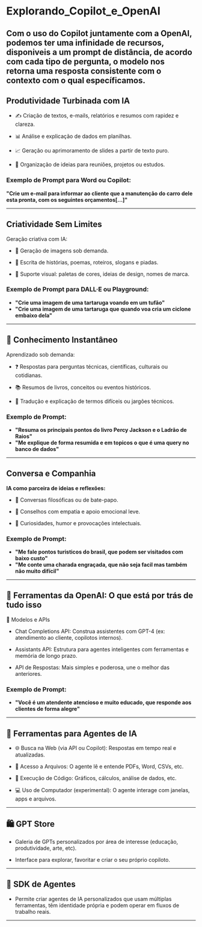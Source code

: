 # Explorando_Copilot_e_OpenAI

Com o uso do Copilot juntamente com a OpenAI, podemos ter uma infinidade de recursos,  
disponiveis a um prompt de distância, de acordo com cada tipo de pergunta, o modelo nos  
retorna uma resposta consistente com o contexto com o qual específicamos.  
---------------------------------------------------------------------------------------------------------------------------------------


## Produtividade Turbinada com IA

- ✍️ Criação de textos, e-mails, relatórios e resumos com rapidez e clareza.

- 📊 Análise e explicação de dados em planilhas.

- 📈 Geração ou aprimoramento de slides a partir de texto puro.

- 🧠 Organização de ideias para reuniões, projetos ou estudos.

### Exemplo de Prompt para Word ou Copilot:

**"Crie um e-mail para informar ao cliente que a manutenção do carro dele esta pronta, com os seguintes orçamentos[...]"**

---------------------------------------------------------------------------------------------------------------------------------------
## Criatividade Sem Limites
Geração criativa com IA:

- 🐢 Geração de imagens sob demanda.

- 📖 Escrita de histórias, poemas, roteiros, slogans e piadas.

- 🎨 Suporte visual: paletas de cores, ideias de design, nomes de marca.

### Exemplo de Prompt para DALL·E ou Playground:

- **"Crie uma imagem de uma tartaruga voando em um tufão"**
- **"Crie uma imagem de uma tartaruga que quando voa cria um ciclone embaixo dela"**

---------------------------------------------------------------------------------------------------------------------------------------
## 🧠 Conhecimento Instantâneo
Aprendizado sob demanda:

- ❓ Respostas para perguntas técnicas, científicas, culturais ou cotidianas.

- 📚 Resumos de livros, conceitos ou eventos históricos.

- 🧩 Tradução e explicação de termos difíceis ou jargões técnicos.

### Exemplo de Prompt:

- **"Resuma os principais pontos do livro Percy Jackson e o Ladrão de Raios"**
- **"Me explique de forma resumida e em topicos o que é uma query no banco de dados"**

---------------------------------------------------------------------------------------------------------------------------------------
## Conversa e Companhia
**IA como parceira de ideias e reflexões:**

- 💬 Conversas filosóficas ou de bate-papo.

- 🧘 Conselhos com empatia e apoio emocional leve.

- 🎲 Curiosidades, humor e provocações intelectuais.

### Exemplo de Prompt:

- **"Me fale pontos turisticos do brasil, que podem ser visitados com baixo custo"**
- **"Me conte uma charada engraçada, que não seja facil mas também não muito difícil"**

---------------------------------------------------------------------------------------------------------------------------------------
## 🧰 Ferramentas da OpenAI: O que está por trás de tudo isso
🧠 Modelos e APIs
- Chat Completions API: Construa assistentes com GPT-4 (ex: atendimento ao cliente, copilotos internos).

- Assistants API: Estrutura para agentes inteligentes com ferramentas e memória de longo prazo.

- API de Respostas: Mais simples e poderosa, une o melhor das anteriores.

### Exemplo de Prompt:

- **"Você é um atendente atencioso e muito educado, que responde aos clientes de forma alegre"**


---------------------------------------------------------------------------------------------------------------------------------------
## 🔧 Ferramentas para Agentes de IA

- 🌐 Busca na Web (via API ou Copilot): Respostas em tempo real e atualizadas.

- 📁 Acesso a Arquivos: O agente lê e entende PDFs, Word, CSVs, etc.

- 🧮 Execução de Código: Gráficos, cálculos, análise de dados, etc.

- 💻 Uso de Computador (experimental): O agente interage com janelas, apps e arquivos.

---------------------------------------------------------------------------------------------------------------------------------------
## 🛍️ GPT Store
- Galeria de GPTs personalizados por área de interesse (educação, produtividade, arte, etc).

- Interface para explorar, favoritar e criar o seu próprio copiloto.

---------------------------------------------------------------------------------------------------------------------------------------
## 🧰 SDK de Agentes

- Permite criar agentes de IA personalizados que usam múltiplas ferramentas, têm identidade própria e podem operar em fluxos de trabalho reais.

---------------------------------------------------------------------------------------------------------------------------------------

